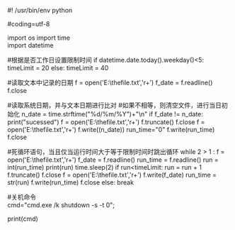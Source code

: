 #! /usr/bin/env python

#coding=utf-8

import os 
import time   
import datetime   

#根据是否工作日设置限制时间
if datetime.date.today().weekday()<5:
    timeLimit = 20
else:
    timeLimit = 40

#读取文本中记录的日期
f = open('E:\\thefile.txt','r+')
f_date = f.readline()
f.close

#读取系统日期，并与文本日期进行比对
#如果不相等，则清空文件，进行当日初始化
n_date = time.strftime("%d/%m/%Y")+"\n"
if f_date != n_date:
    print("sucessed")
    f = open('E:\\thefile.txt','r+')
    f.truncate()
    f.close
    f = open('E:\\thefile.txt','r+')
    f.write((n_date))
    run_time="0"
    f.write(run_time)
    f.close

#死循环语句，当且仅当运行时间大于等于限制时间时跳出循环
while 2 > 1 :
    f = open('E:\\thefile.txt','r+')
    f_date = f.readline()
    run_time = f.readline()
    run = int(run_time)
    print(run)
    time.sleep(2)
    if run<timeLimit:
        run = run + 1
        f.truncate()
        f.close
        f = open('E:\\thefile.txt','r+')
        f.write(f_date)
        run_time = str(run)
        f.write(run_time)
        f.close
    else:
        break

#关机命令       
cmd="cmd.exe /k shutdown -s -t 0";

print(cmd)
